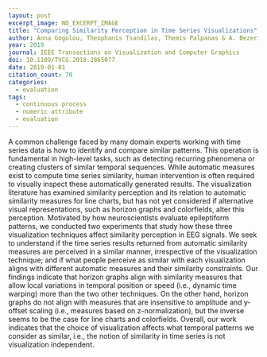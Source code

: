 ```yaml
---
layout: post
excerpt_image: NO_EXCERPT_IMAGE
title: "Comparing Similarity Perception in Time Series Visualizations"
author: Anna Gogolou, Theophanis Tsandilas, Themis Palpanas & A. Bezerianos
year: 2019
journal: IEEE Transactions on Visualization and Computer Graphics
doi: 10.1109/TVCG.2018.2865077
date: 2019-01-01
citation_count: 70
categories:
  - evaluation
tags:
  - continuous process
  - numeric attribute
  - evaluation
---
```

A common challenge faced by many domain experts working with time series data is how to identify and compare similar patterns. This operation is fundamental in high-level tasks, such as detecting recurring phenomena or creating clusters of similar temporal sequences. While automatic measures exist to compute time series similarity, human intervention is often required to visually inspect these automatically generated results. The visualization literature has examined similarity perception and its relation to automatic similarity measures for line charts, but has not yet considered if alternative visual representations, such as horizon graphs and colorfields, alter this perception. Motivated by how neuroscientists evaluate epileptiform patterns, we conducted two experiments that study how these three visualization techniques affect similarity perception in EEG signals. We seek to understand if the time series results returned from automatic similarity measures are perceived in a similar manner, irrespective of the visualization technique; and if what people perceive as similar with each visualization aligns with different automatic measures and their similarity constraints. Our findings indicate that horizon graphs align with similarity measures that allow local variations in temporal position or speed (i.e., dynamic time warping) more than the two other techniques. On the other hand, horizon graphs do not align with measures that are insensitive to amplitude and y-offset scaling (i.e., measures based on z-normalization), but the inverse seems to be the case for line charts and colorfields. Overall, our work indicates that the choice of visualization affects what temporal patterns we consider as similar, i.e., the notion of similarity in time series is not visualization independent.
